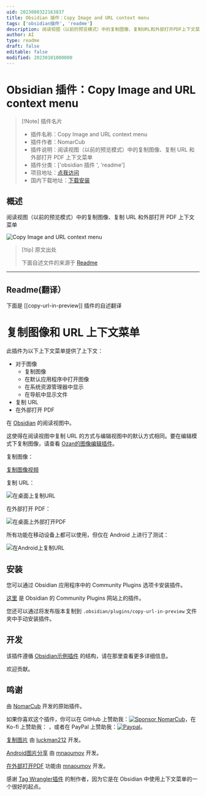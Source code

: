```yaml
---
uid: 2023080322163837
title: Obsidian 插件：Copy Image and URL context menu
tags: ['obsidian插件', 'readme']
description: 阅读视图（以前的预览模式）中的复制图像、复制URL和外部打开PDF上下文菜单
author: AI
type: readme
draft: false
editable: false
modified: 20230101000000
---
```


# Obsidian 插件：Copy Image and URL context menu

> [!Note] 插件名片
> - 插件名称：Copy Image and URL context menu
> - 插件作者：NomarCub
> - 插件说明：阅读视图（以前的预览模式）中的复制图像、复制 URL 和外部打开 PDF 上下文菜单
> - 插件分类：['obsidian 插件 ', 'readme']
> - 项目地址：[点我访问](https://github.com/NomarCub/obsidian-copy-url-in-preview)
> - 国内下载地址：[下载安装](https://pkmer.cn/products/plugin/pluginMarket/?copy-url-in-preview)

## 概述

阅读视图（以前的预览模式）中的复制图像、复制 URL 和外部打开 PDF 上下文菜单

![Copy Image and URL context menu](https://cdn.pkmer.cn/covers/copy-url-in-preview.gif!pkmer)

> [!tip] 原文出处
>
>下面自述文件的来源于 [Readme](https://ghproxy.net/https://raw.githubusercontent.com/NomarCub/obsidian-copy-url-in-preview/master/README.md)
>

---

## Readme(翻译）

下面是 [[copy-url-in-preview]] 插件的自述翻译

# 复制图像和 URL 上下文菜单

此插件为以下上下文菜单提供了上下文：

- 对于图像
  - 复制图像
  - 在默认应用程序中打开图像
  - 在系统资源管理器中显示
  - 在导航中显示文件
- 复制 URL
- 在外部打开 PDF

在 [Obsidian](https://obsidian.md/) 的阅读视图中。

这使得在阅读视图中复制 URL 的方式与编辑视图中的默认方式相同。要在编辑模式下复制图像，请查看 [Ozan的图像编辑插件](https://github.com/ozntel/oz-image-in-editor-obsidian)。

复制图像：

[复制图像视频](https://user-images.githubusercontent.com/1992842/132140547-fead74c1-4bec-489a-945c-f28cbba43493.mp4)

复制 URL：

![在桌面上复制URL](https://user-images.githubusercontent.com/5298006/125515738-8fb2143d-6502-46d3-a1b8-57b025211c2f.gif)

在外部打开 PDF：

![在桌面上外部打开PDF](https://user-images.githubusercontent.com/5298006/171170626-5a94f5dc-61fc-4661-a9f2-38a0fb0181f5.gif)

所有功能在移动设备上都可以使用，但仅在 Android 上进行了测试：

![在Android上复制URL](https://user-images.githubusercontent.com/5298006/125515758-bdf77074-a58c-4a6d-affa-88d031991ab2.gif)

## 安装

您可以通过 Obsidian 应用程序中的 Community Plugins 选项卡安装插件。

[这里](https://obsidian.md/plugins?id=copy-url-in-preview) 是 Obsidian 的 Community Plugins 网站上的插件。

您还可以通过将发布版本复制到 `.obsidian/plugins/copy-url-in-preview` 文件夹中手动安装插件。

## 开发

该插件遵循 [Obsidian示例插件](https://github.com/obsidianmd/obsidian-sample-plugin) 的结构，请在那里查看更多详细信息。

欢迎贡献。

## 鸣谢

由 [NomarCub](https://github.com/NomarCub) 开发的原始插件。

如果你喜欢这个插件，你可以在 GitHub 上赞助我：[![Sponsor NomarCub](https://img.shields.io/static/v1?label=Sponsor%20NomarCub&message=%E2%9D%A4&logo=GitHub&color=%23fe8e86)](https://github.com/sponsors/NomarCub)，在 Ko-fi 上赞助我： ，或者在 PayPal 上赞助我：[![Paypal](https://img.shields.io/badge/paypal-nomarcub-yellow?style=social&logo=paypal)](https://paypal.me/nomarcub)。

[复制图片](https://github.com/NomarCub/obsidian-copy-url-in-preview/pull/2) 由 [luckman212](https://github.com/luckman212) 开发。

[Android图片分享](https://github.com/NomarCub/obsidian-copy-url-in-preview/issues/5) 由 [mnaoumov](https://github.com/mnaoumov) 开发。

[在外部打开PDF](https://github.com/NomarCub/obsidian-copy-url-in-preview/issues/9) 功能由 [mnaoumov](https://github.com/mnaoumov) 开发。

感谢 [Tag Wrangler插件](https://github.com/pjeby/tag-wrangler) 的制作者，因为它是在 Obsidian 中使用上下文菜单的一个很好的起点。
